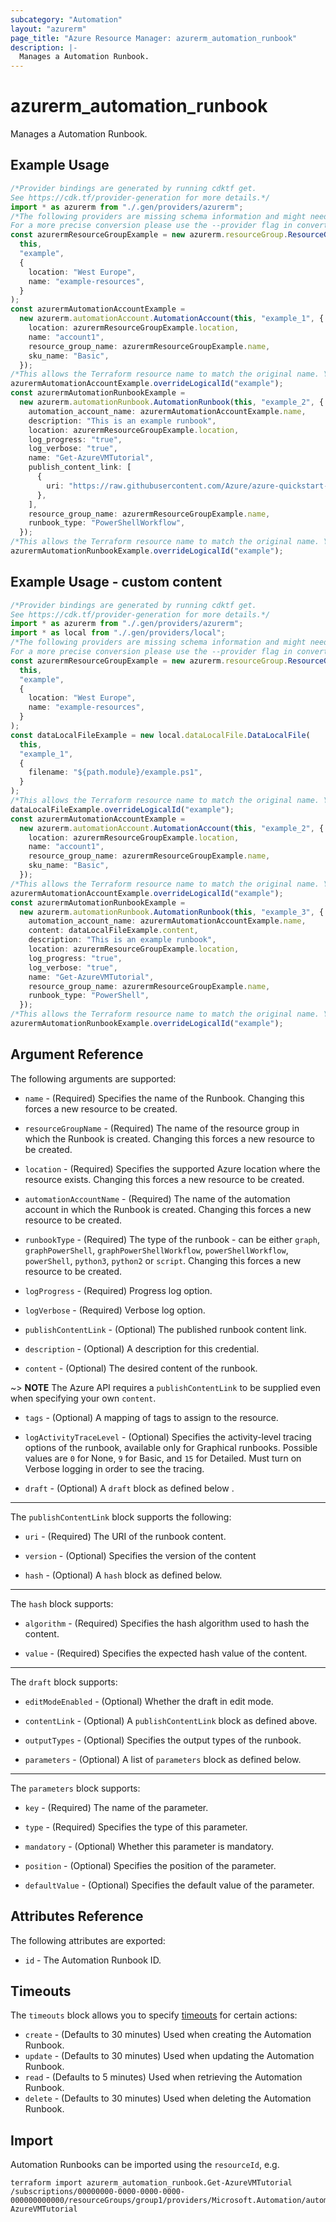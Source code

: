 ```yaml
---
subcategory: "Automation"
layout: "azurerm"
page_title: "Azure Resource Manager: azurerm_automation_runbook"
description: |-
  Manages a Automation Runbook.
---
```


# azurerm\_automation\_runbook

Manages a Automation Runbook.

## Example Usage

```typescript
/*Provider bindings are generated by running cdktf get.
See https://cdk.tf/provider-generation for more details.*/
import * as azurerm from "./.gen/providers/azurerm";
/*The following providers are missing schema information and might need manual adjustments to synthesize correctly: azurerm.
For a more precise conversion please use the --provider flag in convert.*/
const azurermResourceGroupExample = new azurerm.resourceGroup.ResourceGroup(
  this,
  "example",
  {
    location: "West Europe",
    name: "example-resources",
  }
);
const azurermAutomationAccountExample =
  new azurerm.automationAccount.AutomationAccount(this, "example_1", {
    location: azurermResourceGroupExample.location,
    name: "account1",
    resource_group_name: azurermResourceGroupExample.name,
    sku_name: "Basic",
  });
/*This allows the Terraform resource name to match the original name. You can remove the call if you don't need them to match.*/
azurermAutomationAccountExample.overrideLogicalId("example");
const azurermAutomationRunbookExample =
  new azurerm.automationRunbook.AutomationRunbook(this, "example_2", {
    automation_account_name: azurermAutomationAccountExample.name,
    description: "This is an example runbook",
    location: azurermResourceGroupExample.location,
    log_progress: "true",
    log_verbose: "true",
    name: "Get-AzureVMTutorial",
    publish_content_link: [
      {
        uri: "https://raw.githubusercontent.com/Azure/azure-quickstart-templates/c4935ffb69246a6058eb24f54640f53f69d3ac9f/101-automation-runbook-getvms/Runbooks/Get-AzureVMTutorial.ps1",
      },
    ],
    resource_group_name: azurermResourceGroupExample.name,
    runbook_type: "PowerShellWorkflow",
  });
/*This allows the Terraform resource name to match the original name. You can remove the call if you don't need them to match.*/
azurermAutomationRunbookExample.overrideLogicalId("example");

```

## Example Usage - custom content

```typescript
/*Provider bindings are generated by running cdktf get.
See https://cdk.tf/provider-generation for more details.*/
import * as azurerm from "./.gen/providers/azurerm";
import * as local from "./.gen/providers/local";
/*The following providers are missing schema information and might need manual adjustments to synthesize correctly: azurerm, local.
For a more precise conversion please use the --provider flag in convert.*/
const azurermResourceGroupExample = new azurerm.resourceGroup.ResourceGroup(
  this,
  "example",
  {
    location: "West Europe",
    name: "example-resources",
  }
);
const dataLocalFileExample = new local.dataLocalFile.DataLocalFile(
  this,
  "example_1",
  {
    filename: "${path.module}/example.ps1",
  }
);
/*This allows the Terraform resource name to match the original name. You can remove the call if you don't need them to match.*/
dataLocalFileExample.overrideLogicalId("example");
const azurermAutomationAccountExample =
  new azurerm.automationAccount.AutomationAccount(this, "example_2", {
    location: azurermResourceGroupExample.location,
    name: "account1",
    resource_group_name: azurermResourceGroupExample.name,
    sku_name: "Basic",
  });
/*This allows the Terraform resource name to match the original name. You can remove the call if you don't need them to match.*/
azurermAutomationAccountExample.overrideLogicalId("example");
const azurermAutomationRunbookExample =
  new azurerm.automationRunbook.AutomationRunbook(this, "example_3", {
    automation_account_name: azurermAutomationAccountExample.name,
    content: dataLocalFileExample.content,
    description: "This is an example runbook",
    location: azurermResourceGroupExample.location,
    log_progress: "true",
    log_verbose: "true",
    name: "Get-AzureVMTutorial",
    resource_group_name: azurermResourceGroupExample.name,
    runbook_type: "PowerShell",
  });
/*This allows the Terraform resource name to match the original name. You can remove the call if you don't need them to match.*/
azurermAutomationRunbookExample.overrideLogicalId("example");

```

## Argument Reference

The following arguments are supported:

*   `name` - (Required) Specifies the name of the Runbook. Changing this forces a new resource to be created.

*   `resourceGroupName` - (Required) The name of the resource group in which the Runbook is created. Changing this forces a new resource to be created.

*   `location` - (Required) Specifies the supported Azure location where the resource exists. Changing this forces a new resource to be created.

*   `automationAccountName` - (Required) The name of the automation account in which the Runbook is created. Changing this forces a new resource to be created.

*   `runbookType` - (Required) The type of the runbook - can be either `graph`, `graphPowerShell`, `graphPowerShellWorkflow`, `powerShellWorkflow`, `powerShell`, `python3`, `python2` or `script`. Changing this forces a new resource to be created.

*   `logProgress` - (Required) Progress log option.

*   `logVerbose` - (Required) Verbose log option.

*   `publishContentLink` - (Optional) The published runbook content link.

*   `description` - (Optional) A description for this credential.

*   `content` - (Optional) The desired content of the runbook.

\~> **NOTE** The Azure API requires a `publishContentLink` to be supplied even when specifying your own `content`.

*   `tags` - (Optional) A mapping of tags to assign to the resource.

*   `logActivityTraceLevel` - (Optional) Specifies the activity-level tracing options of the runbook, available only for Graphical runbooks. Possible values are `0` for None, `9` for Basic, and `15` for Detailed. Must turn on Verbose logging in order to see the tracing.

*   `draft` - (Optional) A `draft` block as defined below .

***

The `publishContentLink` block supports the following:

*   `uri` - (Required) The URI of the runbook content.

*   `version` - (Optional) Specifies the version of the content

*   `hash` - (Optional) A `hash` block as defined below.

***

The `hash` block supports:

*   `algorithm` - (Required) Specifies the hash algorithm used to hash the content.

*   `value` - (Required) Specifies the expected hash value of the content.

***

The `draft` block supports:

*   `editModeEnabled` - (Optional) Whether the draft in edit mode.

*   `contentLink` - (Optional) A `publishContentLink` block as defined above.

*   `outputTypes` - (Optional) Specifies the output types of the runbook.

*   `parameters` - (Optional) A list of `parameters` block as defined below.

***

The `parameters` block supports:

*   `key` - (Required) The name of the parameter.

*   `type` - (Required) Specifies the type of this parameter.

*   `mandatory` - (Optional) Whether this parameter is mandatory.

*   `position` - (Optional) Specifies the position of the parameter.

*   `defaultValue` - (Optional) Specifies the default value of the parameter.

## Attributes Reference

The following attributes are exported:

* `id` - The Automation Runbook ID.

## Timeouts

The `timeouts` block allows you to specify [timeouts](https://www.terraform.io/language/resources/syntax#operation-timeouts) for certain actions:

* `create` - (Defaults to 30 minutes) Used when creating the Automation Runbook.
* `update` - (Defaults to 30 minutes) Used when updating the Automation Runbook.
* `read` - (Defaults to 5 minutes) Used when retrieving the Automation Runbook.
* `delete` - (Defaults to 30 minutes) Used when deleting the Automation Runbook.

## Import

Automation Runbooks can be imported using the `resourceId`, e.g.

```shell
terraform import azurerm_automation_runbook.Get-AzureVMTutorial /subscriptions/00000000-0000-0000-0000-000000000000/resourceGroups/group1/providers/Microsoft.Automation/automationAccounts/account1/runbooks/Get-AzureVMTutorial
```
